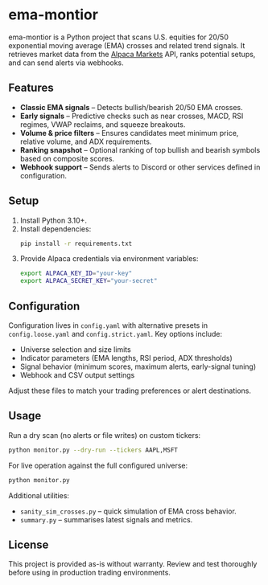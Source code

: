 # ema-montior

ema-montior is a Python project that scans U.S. equities for 20/50 exponential moving average (EMA) crosses and related trend signals. It retrieves market data from the [Alpaca Markets](https://alpaca.markets/) API, ranks potential setups, and can send alerts via webhooks.

## Features

- **Classic EMA signals** – Detects bullish/bearish 20/50 EMA crosses.
- **Early signals** – Predictive checks such as near crosses, MACD, RSI regimes, VWAP reclaims, and squeeze breakouts.
- **Volume & price filters** – Ensures candidates meet minimum price, relative volume, and ADX requirements.
- **Ranking snapshot** – Optional ranking of top bullish and bearish symbols based on composite scores.
- **Webhook support** – Sends alerts to Discord or other services defined in configuration.

## Setup

1. Install Python 3.10+.
2. Install dependencies:
   ```bash
   pip install -r requirements.txt
   ```
3. Provide Alpaca credentials via environment variables:
   ```bash
   export ALPACA_KEY_ID="your-key"
   export ALPACA_SECRET_KEY="your-secret"
   ```

## Configuration

Configuration lives in `config.yaml` with alternative presets in `config.loose.yaml` and `config.strict.yaml`. Key options include:

- Universe selection and size limits
- Indicator parameters (EMA lengths, RSI period, ADX thresholds)
- Signal behavior (minimum scores, maximum alerts, early-signal tuning)
- Webhook and CSV output settings

Adjust these files to match your trading preferences or alert destinations.

## Usage

Run a dry scan (no alerts or file writes) on custom tickers:

```bash
python monitor.py --dry-run --tickers AAPL,MSFT
```

For live operation against the full configured universe:

```bash
python monitor.py
```

Additional utilities:

- `sanity_sim_crosses.py` – quick simulation of EMA cross behavior.
- `summary.py` – summarises latest signals and metrics.

## License

This project is provided as-is without warranty. Review and test thoroughly before using in production trading environments.

